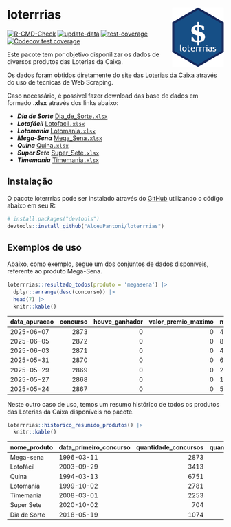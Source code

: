 
<!-- README.md is generated from README.Rmd. Please edit that file -->

# loterrrias <img src="man/figures/logo.png" align="right" height="139" />

<!-- badges: start -->

[![R-CMD-Check](https://github.com/AlceuPantoni/loterrrias/actions/workflows/R-CMD-check.yaml/badge.svg?branch=main)](https://github.com/AlceuPantoni/loterrrias/actions/workflows/R-CMD-check.yaml)
[![update-data](https://github.com/AlceuPantoni/loterrrias/actions/workflows/update-data.yaml/badge.svg)](https://github.com/AlceuPantoni/loterrrias/actions/workflows/update-data.yaml)
[![test-coverage](https://github.com/AlceuPantoni/loterrrias/actions/workflows/test-coverage.yaml/badge.svg?branch=main)](https://github.com/AlceuPantoni/loterrrias/actions/workflows/test-coverage.yaml)
[![Codecov test
coverage](https://codecov.io/gh/AlceuPantoni/loterrrias/branch/main/graph/badge.svg)](https://codecov.io/gh/AlceuPantoni/loterrrias?branch=main)
<!-- badges: end -->

Este pacote tem por objetivo disponilizar os dados de diversos produtos
das Loterias da Caixa.

Os dados foram obtidos diretamente do site das [Loterias da
Caixa](https://loterias.caixa.gov.br/Paginas/default.aspx) através do
uso de técnicas de Web Scraping.

Caso necessário, é possível fazer download das base de dados em formado
**.xlsx** através dos links abaixo:

- ***Dia de Sorte***
  [Dia_de_Sorte`.xlsx`](https://raw.githubusercontent.com/AlceuPantoni/loterrrias/main/data-raw/resultados_diadesorte.xlsx)
- ***Lotofácil***
  [Lotofacil`.xlsx`](https://raw.githubusercontent.com/AlceuPantoni/loterrrias/main/data-raw/resultados_lotofacil.xlsx)
- ***Lotomania***
  [Lotomania`.xlsx`](https://raw.githubusercontent.com/AlceuPantoni/loterrrias/main/data-raw/resultados_lotomania.xlsx)
- ***Mega-Sena***
  [Mega_Sena`.xlsx`](https://raw.githubusercontent.com/AlceuPantoni/loterrrias/main/data-raw/resultados_megasena.xlsx)
- ***Quina***
  [Quina`.xlsx`](https://raw.githubusercontent.com/AlceuPantoni/loterrrias/main/data-raw/resultados_quina.xlsx)
- ***Super Sete***
  [Super_Sete`.xlsx`](https://raw.githubusercontent.com/AlceuPantoni/loterrrias/main/data-raw/resultados_supersete.xlsx)
- ***Timemania***
  [Timemania`.xlsx`](https://raw.githubusercontent.com/AlceuPantoni/loterrrias/main/data-raw/resultados_timemania.xlsx)

## Instalação

O pacote loterrrias pode ser instalado através do
[GitHub](https://github.com/) utilizando o código abaixo em seu R:

``` r
# install.packages("devtools")
devtools::install_github("AlceuPantoni/loterrrias")
```

## Exemplos de uso

Abaixo, como exemplo, segue um dos conjuntos de dados disponíveis,
referente ao produto Mega-Sena.

``` r
loterrrias::resultado_todos(produto = 'megasena') |> 
  dplyr::arrange(desc(concurso)) |> 
  head(7) |> 
  knitr::kable()
```

| data_apuracao | concurso | houve_ganhador | valor_premio_maximo | numeros_sorteados | num_1 | num_2 | num_3 | num_4 | num_5 | num_6 |
|:--------------|---------:|---------------:|--------------------:|:------------------|------:|------:|------:|------:|------:|------:|
| 2025-06-07    |     2873 |              0 |                   0 | 4;5;17;27;52;56   |     4 |     5 |    17 |    27 |    52 |    56 |
| 2025-06-05    |     2872 |              0 |                   0 | 8;23;32;34;35;57  |     8 |    23 |    32 |    34 |    35 |    57 |
| 2025-06-03    |     2871 |              0 |                   0 | 4;19;38;43;48;55  |     4 |    19 |    38 |    43 |    48 |    55 |
| 2025-05-31    |     2870 |              0 |                   0 | 6;13;15;19;32;60  |     6 |    13 |    15 |    19 |    32 |    60 |
| 2025-05-29    |     2869 |              0 |                   0 | 2;10;13;40;41;53  |     2 |    10 |    13 |    40 |    41 |    53 |
| 2025-05-27    |     2868 |              0 |                   0 | 10;19;22;26;38;51 |    10 |    19 |    22 |    26 |    38 |    51 |
| 2025-05-24    |     2867 |              0 |                   0 | 5;9;15;24;25;60   |     5 |     9 |    15 |    24 |    25 |    60 |

Neste outro caso de uso, temos um resumo histórico de todos os produtos
das Loterias da Caixa disponíveis no pacote.

``` r
loterrrias::historico_resumido_produtos() |> 
  knitr::kable()
```

| nome_produto | data_primeiro_concurso | quantidade_concursos | quantidade_concursos_com_ganhador | percentual_com_ganhador | media_premiacao | maior_premio | menor_premio | total_dezenas_sorteadas | numero_mais_sorteado | numero_menos_sorteado |
|:-------------|:-----------------------|---------------------:|----------------------------------:|------------------------:|----------------:|-------------:|-------------:|------------------------:|---------------------:|----------------------:|
| Mega-sena    | 1996-03-11             |                 2873 |                               633 |                    0.22 |      25903736.0 |    289420865 |    348732.75 |                   17238 |                   10 |                    26 |
| Lotofácil    | 2003-09-29             |                 3413 |                              3019 |                    0.88 |        967058.1 |      8252873 |     10712.22 |                   51195 |                   20 |                    16 |
| Quina        | 1994-03-13             |                 6751 |                              2594 |                    0.38 |       3550493.4 |    579215957 |     14230.37 |                   33755 |                    4 |                    47 |
| Lotomania    | 1999-10-02             |                 2781 |                               695 |                    0.25 |       2530420.3 |     37261930 |    109348.66 |                   55620 |                   47 |                    96 |
| Timemania    | 2008-03-01             |                 2253 |                                78 |                    0.03 |      25486153.3 |    818652938 |    164711.44 |                   15771 |                   20 |                    53 |
| Super Sete   | 2020-10-02             |                  704 |                                29 |                    0.04 |       3086601.8 |     10146164 |    124747.77 |                    4928 |                    7 |                     1 |
| Dia de Sorte | 2018-05-19             |                 1074 |                               332 |                    0.31 |        824747.7 |      4872572 |     59101.35 |                    7518 |                   10 |                     1 |
